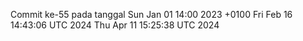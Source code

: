 Commit ke-55 pada tanggal Sun Jan 01 14:00 2023 +0100
Fri Feb 16 14:43:06 UTC 2024
Thu Apr 11 15:25:38 UTC 2024
